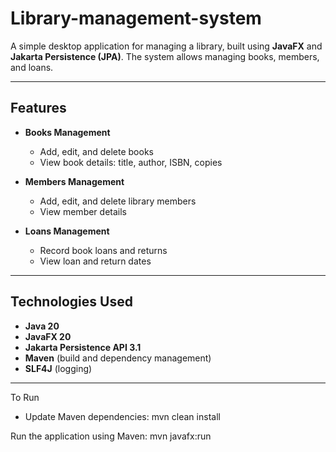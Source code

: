 # Library-management-system

A simple desktop application for managing a library, built using **JavaFX** and **Jakarta Persistence (JPA)**. The system allows managing books, members, and loans.

---

## Features

- **Books Management**
  - Add, edit, and delete books
  - View book details: title, author, ISBN, copies

- **Members Management**
  - Add, edit, and delete library members
  - View member details

- **Loans Management**
  - Record book loans and returns
  - View loan and return dates

---

## Technologies Used

- **Java 20**
- **JavaFX 20**
- **Jakarta Persistence API 3.1**
- **Maven** (build and dependency management)
- **SLF4J** (logging)

---

To Run
- Update Maven dependencies:
mvn clean install

Run the application using Maven:
mvn javafx:run

